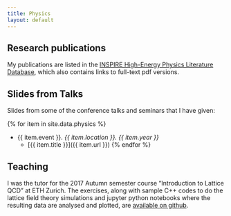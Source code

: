 ```yaml
---
title: Physics
layout: default
---
```


## Research publications

My publications are listed in the
[INSPIRE High-Energy Physics Literature Database](http://inspirehep.net/search?p=exactauthor%3AL.Keegan.1),
which also contains links to full-text pdf versions.

## Slides from Talks

Slides from some of the conference talks and seminars that I have given:

{% for item in site.data.physics %}
- {{ item.event }}. _{{ item.location }}. {{ item.year }}_
  - [{{ item.title }}]({{ item.url }})
{% endfor %}

## Teaching

I was the tutor for the 2017 Autumn semester course &#8220;Introduction to
Lattice QCD&#8221; at ETH Zurich. The exercises, along with sample C++ codes
to do the lattice field theory simulations and jupyter python notebooks where
the resulting data are analysed and plotted, are
[available on github](https://github.com/lkeegan/LQCD).
